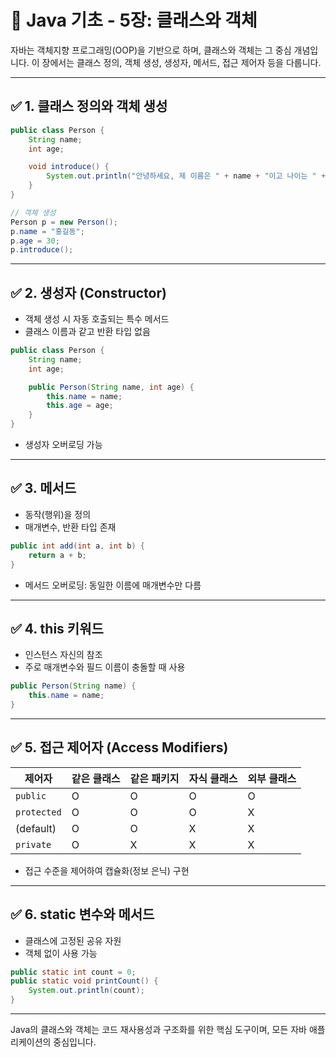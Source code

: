 # 📘 Java 기초 - 5장: 클래스와 객체

자바는 객체지향 프로그래밍(OOP)을 기반으로 하며, 클래스와 객체는 그 중심 개념입니다. 이 장에서는 클래스 정의, 객체 생성, 생성자, 메서드, 접근 제어자 등을 다룹니다.

---

## ✅ 1. 클래스 정의와 객체 생성

```java
public class Person {
    String name;
    int age;

    void introduce() {
        System.out.println("안녕하세요, 제 이름은 " + name + "이고 나이는 " + age + "입니다.");
    }
}

// 객체 생성
Person p = new Person();
p.name = "홍길동";
p.age = 30;
p.introduce();
```

---

## ✅ 2. 생성자 (Constructor)

- 객체 생성 시 자동 호출되는 특수 메서드
- 클래스 이름과 같고 반환 타입 없음

```java
public class Person {
    String name;
    int age;

    public Person(String name, int age) {
        this.name = name;
        this.age = age;
    }
}
```

- 생성자 오버로딩 가능

---

## ✅ 3. 메서드

- 동작(행위)을 정의
- 매개변수, 반환 타입 존재

```java
public int add(int a, int b) {
    return a + b;
}
```

- 메서드 오버로딩: 동일한 이름에 매개변수만 다름

---

## ✅ 4. this 키워드

- 인스턴스 자신의 참조
- 주로 매개변수와 필드 이름이 충돌할 때 사용

```java
public Person(String name) {
    this.name = name;
}
```

---

## ✅ 5. 접근 제어자 (Access Modifiers)

| 제어자     | 같은 클래스 | 같은 패키지 | 자식 클래스 | 외부 클래스 |
|------------|--------------|---------------|---------------|----------------|
| `public`   | O            | O             | O             | O              |
| `protected`| O            | O             | O             | X              |
| (default)  | O            | O             | X             | X              |
| `private`  | O            | X             | X             | X              |

- 접근 수준을 제어하여 캡슐화(정보 은닉) 구현

---

## ✅ 6. static 변수와 메서드

- 클래스에 고정된 공유 자원
- 객체 없이 사용 가능

```java
public static int count = 0;
public static void printCount() {
    System.out.println(count);
}
```

---

Java의 클래스와 객체는 코드 재사용성과 구조화를 위한 핵심 도구이며, 모든 자바 애플리케이션의 중심입니다.
